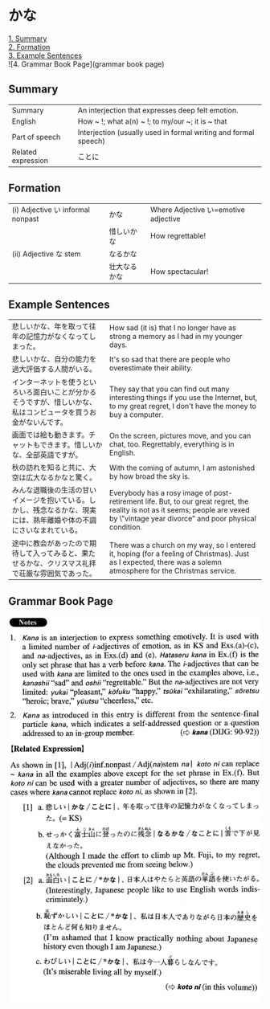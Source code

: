 # かな

[1. Summary](#summary)<br>
[2. Formation](#formation)<br>
[3. Example Sentences](#example-sentences)<br>
![4. Grammar Book Page](grammar book page)<br>


## Summary

<table><tr>   <td>Summary</td>   <td>An interjection that expresses deep felt emotion.</td></tr><tr>   <td>English</td>   <td>How ~ !; what a(n) ~ !; to my/our ~; it is ~ that</td></tr><tr>   <td>Part of speech</td>   <td>Interjection (usually used in formal writing and formal speech)</td></tr><tr>   <td>Related expression</td>   <td>ことに</td></tr></table>

## Formation

<table class="table"><tbody><tr class="tr head"><td class="td"><span class="numbers">(i)</span> <span class="bold">Adjective い informal nonpast</span></td><td class="td"><span class="concept">かな</span></td><td class="td"><span>Where Adjective い=emotive adjective</span></td></tr><tr class="tr"><td class="td"></td><td class="td"><span>惜しい</span><span class="concept">かな</span></td><td class="td"><span>How regrettable!</span></td></tr><tr class="tr head"><td class="td"><span class="numbers">(ii)</span> <span class="bold">Adjective な stem</span></td><td class="td"><span>なる</span><span class="concept">かな</span></td><td class="td"></td></tr><tr class="tr"><td class="td"></td><td class="td"><span>壮大なる</span><span class="concept">かな</span></td><td class="td"><span>How spectacular!</span></td></tr></tbody></table>

## Example Sentences

<table><tr>   <td>悲しいかな、年を取って往年の記憶力がなくなってしまった。</td>   <td>How sad (it is) that I no longer have as strong a memory as I had in my younger days.</td></tr><tr>   <td>悲しいかな、自分の能力を過大評価する人間がいる。</td>   <td>It's so sad that there are people who overestimate their ability.</td></tr><tr>   <td>インターネットを使うといろいろ面白いことが分かるそうですが、惜しいかな、私はコンピュータを買うお金がないんです。</td>   <td>They say that you can find out many interesting things if you use the Internet, but, to my great regret, I don't have the money to buy a computer.</td></tr><tr>   <td>画面では絵も動きます。チャットもできます。惜しいかな、全部英語ですが。</td>   <td>On the screen, pictures move, and you can chat, too. Regrettably, everything is in English.</td></tr><tr>   <td>秋の訪れを知ると共に、大空は広大なるかなと驚く。</td>   <td>With the coming of autumn, I am astonished by how broad the sky is.</td></tr><tr>   <td>みんな退職後の生活の甘いイメージを抱いている。しかし、残念なるかな、現実には、熟年離婚や体の不調にさいなまれている。</td>   <td>Everybody has a rosy image of post-retirement life. But, to our great regret, the reality is not as it seems; people are vexed by \"vintage year divorce” and poor physical condition.</td></tr><tr>   <td>途中に教会があったので期待して入ってみると、果たせるかな、クリスマス礼拝で荘厳な雰囲気であった。</td>   <td>There was a church on my way, so I entered it, hoping (for a feeling of Christmas). Just as I expected, there was a solemn atmosphere for the Christmas service.</td></tr></table>

## Grammar Book Page

![](../img/Advancedかな.png)

